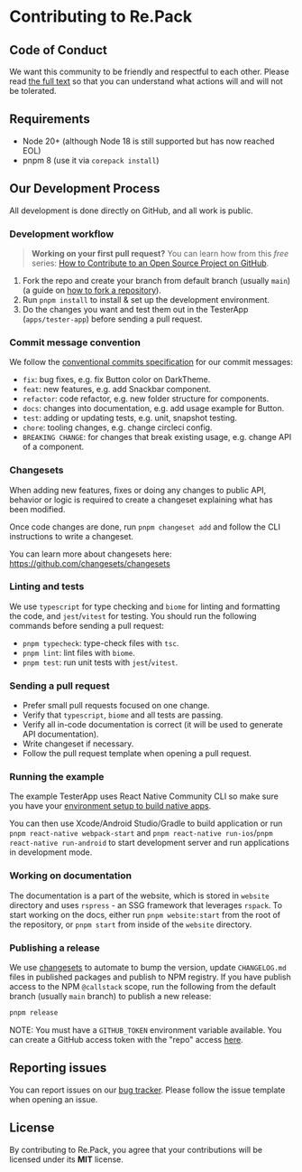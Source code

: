 # Contributing to Re.Pack

## Code of Conduct

We want this community to be friendly and respectful to each other. Please read [the full text](./CODE_OF_CONDUCT.md) so that you can understand what actions will and will not be tolerated.

## Requirements

- Node 20+ (although Node 18 is still supported but has now reached EOL)
- pnpm 8 (use it via `corepack install`)

## Our Development Process

All development is done directly on GitHub, and all work is public.

### Development workflow

> **Working on your first pull request?** You can learn how from this _free_ series: [How to Contribute to an Open Source Project on GitHub](https://egghead.io/series/how-to-contribute-to-an-open-source-project-on-github).

1. Fork the repo and create your branch from default branch (usually `main`) (a guide on [how to fork a repository](https://help.github.com/articles/fork-a-repo/)).
2. Run `pnpm install` to install & set up the development environment.
3. Do the changes you want and test them out in the TesterApp (`apps/tester-app`) before sending a pull request.

### Commit message convention

We follow the [conventional commits specification](https://www.conventionalcommits.org/en) for our commit messages:

- `fix`: bug fixes, e.g. fix Button color on DarkTheme.
- `feat`: new features, e.g. add Snackbar component.
- `refactor`: code refactor, e.g. new folder structure for components.
- `docs`: changes into documentation, e.g. add usage example for Button.
- `test`: adding or updating tests, e.g. unit, snapshot testing.
- `chore`: tooling changes, e.g. change circleci config.
- `BREAKING CHANGE`: for changes that break existing usage, e.g. change API of a component.

### Changesets

When adding new features, fixes or doing any changes to public API, behavior or logic is required to
create a changeset explaining what has been modified.

Once code changes are done, run `pnpm changeset add` and follow the CLI instructions to write a changeset.

You can learn more about changesets here: https://github.com/changesets/changesets

### Linting and tests

We use `typescript` for type checking and `biome` for linting and formatting the code, and `jest`/`vitest` for testing. You should run the following commands before sending a pull request:

- `pnpm typecheck`: type-check files with `tsc`.
- `pnpm lint`: lint files with `biome`.
- `pnpm test`: run unit tests with `jest`/`vitest`.

### Sending a pull request

- Prefer small pull requests focused on one change.
- Verify that `typescript`, `biome` and all tests are passing.
- Verify all in-code documentation is correct (it will be used to generate API documentation).
- Write changeset if necessary.
- Follow the pull request template when opening a pull request.

### Running the example

The example TesterApp uses React Native Community CLI so make sure you have your [environment setup to build native apps](https://reactnative.dev/docs/environment-setup).

You can then use Xcode/Android Studio/Gradle to build application or run `pnpm react-native webpack-start` and `pnpm react-native run-ios`/`pnpm react-native run-android` to start development server and run applications in development mode.

### Working on documentation

The documentation is a part of the website, which is stored in `website` directory and uses `rspress` - an SSG framework that leverages `rspack`. To start working on the docs, either run `pnpm website:start` from the root of the repository, or `pnpm start` from inside of the `website` directory.

### Publishing a release

We use [changesets](https://github.com/changesets/changesets) to automate to bump the version, update `CHANGELOG.md` files in published packages and publish to NPM registry. If you have publish access to the NPM `@callstack` scope, run the following from the default branch (usually `main` branch) to publish a new release:

```sh
pnpm release
```

NOTE: You must have a `GITHUB_TOKEN` environment variable available. You can create a GitHub access token with the "repo" access [here](https://github.com/settings/tokens).

## Reporting issues

You can report issues on our [bug tracker](https://github.com/callstack/repack/issues). Please follow the issue template when opening an issue.

## License

By contributing to Re.Pack, you agree that your contributions will be licensed under its **MIT** license.
